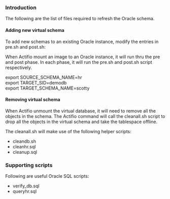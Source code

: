 ### Introduction
The following are the list of files required to refresh the Oracle schema.

#### Adding new virtual schema
To add new schemas to an existing Oracle instance, modify the entries in pre.sh and post.sh:

When Actifio mount an image to an Oracle instance, it will run thru the pre and post phase. In each phase, it will run the pre.sh and post.sh script respectively.
   
export SOURCE_SCHEMA_NAME=hr  
export TARGET_SID=demodb  
export TARGET_SCHEMA_NAME=scotty  
   

#### Removing virtual schema

When Actifio unmount the virtual database, it will need to remove all the objects in the schema. The Actifio command will call the cleanall.sh script to drop all the objects in the virtual schema and take the tablespace offline.

The cleanall.sh will make use of the following helper scripts:
- cleandb.sh
- cleanhr.sql
- cleanup.sql

### Supporting scripts

Following are useful Oracle SQL scripts:
- verify_db.sql  
- queryhr.sql  
